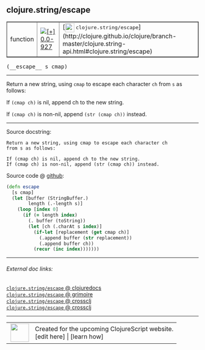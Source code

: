 ## clojure.string/escape



 <table border="1">
<tr>
<td>function</td>
<td><a href="https://github.com/cljsinfo/cljs-api-docs/tree/0.0-927"><img valign="middle" alt="[+] 0.0-927" title="Added in 0.0-927" src="https://img.shields.io/badge/+-0.0--927-lightgrey.svg"></a> </td>
<td>
[<img height="24px" valign="middle" src="http://i.imgur.com/1GjPKvB.png"> <samp>clojure.string/escape</samp>](http://clojure.github.io/clojure/branch-master/clojure.string-api.html#clojure.string/escape)
</td>
</tr>
</table>


 <samp>
(__escape__ s cmap)<br>
</samp>

---

Return a new string, using `cmap` to escape each character `ch` from `s` as follows:

If `(cmap ch)` is nil, append ch to the new string.

If `(cmap ch)` is non-nil, append `(str (cmap ch))` instead.

---




Source docstring:

```
Return a new string, using cmap to escape each character ch
from s as follows:

If (cmap ch) is nil, append ch to the new string.
If (cmap ch) is non-nil, append (str (cmap ch)) instead.
```


Source code @ [github](https://github.com/clojure/clojurescript/blob/r2411/src/cljs/clojure/string.cljs#L168-L184):

```clj
(defn escape
  [s cmap]
  (let [buffer (StringBuffer.)
        length (.-length s)]
    (loop [index 0]
      (if (= length index)
        (. buffer (toString))
        (let [ch (.charAt s index)]
          (if-let [replacement (get cmap ch)]
            (.append buffer (str replacement))
            (.append buffer ch))
          (recur (inc index)))))))
```

<!--
Repo - tag - source tree - lines:

 <pre>
clojurescript @ r2411
└── src
    └── cljs
        └── clojure
            └── <ins>[string.cljs:168-184](https://github.com/clojure/clojurescript/blob/r2411/src/cljs/clojure/string.cljs#L168-L184)</ins>
</pre>

-->

---



###### External doc links:

[`clojure.string/escape` @ clojuredocs](http://clojuredocs.org/clojure.string/escape)<br>
[`clojure.string/escape` @ grimoire](http://conj.io/store/v1/org.clojure/clojure/1.7.0-beta3/clj/clojure.string/escape/)<br>
[`clojure.string/escape` @ crossclj](http://crossclj.info/fun/clojure.string/escape.html)<br>
[`clojure.string/escape` @ crossclj](http://crossclj.info/fun/clojure.string.cljs/escape.html)<br>

---

 <table>
<tr><td>
<img valign="middle" align="right" width="48px" src="http://i.imgur.com/Hi20huC.png">
</td><td>
Created for the upcoming ClojureScript website.<br>
[edit here] | [learn how]
</td></tr></table>

[edit here]:https://github.com/cljsinfo/cljs-api-docs/blob/master/cljsdoc/clojure.string_escape.cljsdoc
[learn how]:https://github.com/cljsinfo/cljs-api-docs/wiki/cljsdoc-files

<!--

This information was too distracting to show to readers, but I'll leave it
commented here since it is helpful to:

- pretty-print the data used to generate this document
- and show how to retrieve that data



The API data for this symbol:

```clj
{:description "Return a new string, using `cmap` to escape each character `ch` from `s` as follows:\n\nIf `(cmap ch)` is nil, append ch to the new string.\n\nIf `(cmap ch)` is non-nil, append `(str (cmap ch))` instead.",
 :ns "clojure.string",
 :name "escape",
 :signature ["[s cmap]"],
 :history [["+" "0.0-927"]],
 :type "function",
 :full-name-encode "clojure.string_escape",
 :source {:code "(defn escape\n  [s cmap]\n  (let [buffer (StringBuffer.)\n        length (.-length s)]\n    (loop [index 0]\n      (if (= length index)\n        (. buffer (toString))\n        (let [ch (.charAt s index)]\n          (if-let [replacement (get cmap ch)]\n            (.append buffer (str replacement))\n            (.append buffer ch))\n          (recur (inc index)))))))",
          :title "Source code",
          :repo "clojurescript",
          :tag "r2411",
          :filename "src/cljs/clojure/string.cljs",
          :lines [168 184]},
 :full-name "clojure.string/escape",
 :clj-symbol "clojure.string/escape",
 :docstring "Return a new string, using cmap to escape each character ch\nfrom s as follows:\n\nIf (cmap ch) is nil, append ch to the new string.\nIf (cmap ch) is non-nil, append (str (cmap ch)) instead."}

```

Retrieve the API data for this symbol:

```clj
;; from Clojure REPL
(require '[clojure.edn :as edn])
(-> (slurp "https://raw.githubusercontent.com/cljsinfo/cljs-api-docs/catalog/cljs-api.edn")
    (edn/read-string)
    (get-in [:symbols "clojure.string/escape"]))
```

-->
